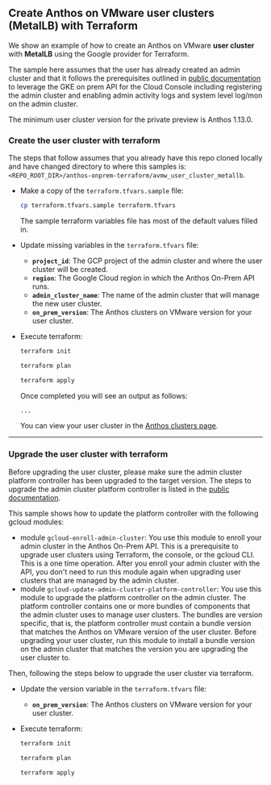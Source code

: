 ## Create Anthos on VMware **user** clusters (MetalLB) with Terraform

We show an example of how to create an Anthos on VMware
**user cluster** with **MetalLB** using the Google provider for Terraform.

The sample here assumes that the user has already created an admin cluster and
that it follows the prerequisites outlined in
[public documentation](https://cloud.google.com/anthos/clusters/docs/on-prem/latest/how-to/create-user-cluster-api#before_you_begin) to leverage the GKE on prem API for
the Cloud Console including registering the admin cluster and enabling admin
activity logs and system level log/mon on the admin cluster.

The minimum user cluster version for the private preview is Anthos 1.13.0.

### Create the user cluster with terraform

The steps that follow assumes that you already have this repo cloned locally and
have changed directory to where this samples is:
`<REPO_ROOT_DIR>/anthos-onprem-terraform/avmw_user_cluster_metallb`.

- Make a copy of the `terraform.tfvars.sample` file:

    ```sh
    cp terraform.tfvars.sample terraform.tfvars
    ```
    The sample terraform variables file has most of the default values filled in.

- Update missing variables in the `terraform.tfvars` file:
  - **`project_id`**: The GCP project of the admin cluster and where the user
    cluster will be created.
  - **`region`**: The Google Cloud region in which the Anthos On-Prem API
    runs.
  - **`admin_cluster_name`**: The name of the admin cluster that will manage the
    new user cluster.
  - **`on_prem_version`**: The Anthos clusters on VMware version for
    your user cluster.

- Execute terraform:

    ```sh
    terraform init
    ```
    ```sh
    terraform plan
    ```
    ```sh
    terraform apply
    ```

    Once completed you will see an output as follows:
    ```sh
    ...

    ```

    You can view your user cluster in the
    [Anthos clusters page](https://console.cloud.google.com/anthos/clusters).
---

### Upgrade the user cluster with terraform

Before upgrading the user cluster, please make sure the admin cluster platform
controller has been upgraded to the target version. The steps to upgrade the
admin cluster platform controller is listed in the
[public documentation](https://cloud.google.com/anthos/clusters/docs/on-prem/latest/how-to/upgrade-on-prem-api#available_versions_for_upgrades).

This sample shows how to update the platform controller with the following 
gcloud modules:

- module `gcloud-enroll-admin-cluster`: You use this module to enroll your admin
  cluster in the Anthos On-Prem API. This is a prerequisite to upgrade user
  clusters using Terraform, the console, or the gcloud CLI. This is a one time
  operation. After you enroll your admin cluster with the API, you don't need to
  run this module again when upgrading user clusters that are managed by the
  admin cluster.
- module `gcloud-update-admin-cluster-platform-controller`: You use this module
  to upgrade the platform controller on the admin cluster. The platform
  controller contains one or more bundles of components that the admin cluster
  uses to manage user clusters. The bundles are version specific, that is, the
  platform controller must contain a bundle version that matches the Anthos on
  VMware version of the user cluster. Before upgrading your user cluster, run
  this module to install a bundle version on the admin cluster that matches the
  version you are upgrading the user cluster to.

Then, following the steps below to upgrade the user cluster via terraform.

- Update the version variable in the `terraform.tfvars` file:
  - **`on_prem_version`**: The Anthos clusters on VMware version for your user
    cluster.

- Execute terraform:

    ```sh
    terraform init
    ```
    ```sh
    terraform plan
    ```
    ```sh
    terraform apply
    ```
